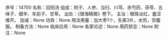 序号：14700
名称：回阳汤
组成：附子、人参、当归、川芎、赤芍药、茯苓、五味子、细辛、车前子、甘草。
出处：《银海精微》卷下。
主治：眼珠淡红，羞涩难开。
加减：None
功效：None
用法用量：加大枣1个，生美3片，水煎，空腹服。
制备方法：None
临床应用：None
各家论述：None
用药禁忌：None
附注：None
